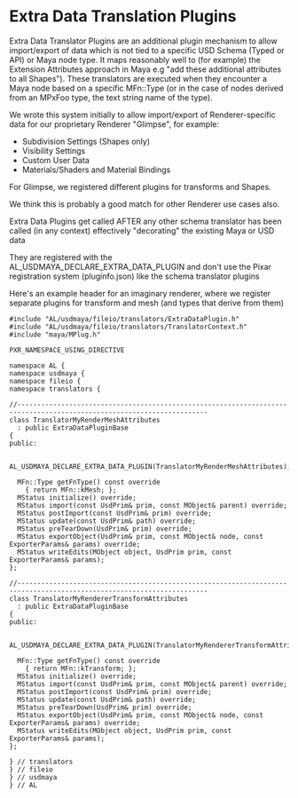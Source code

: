 # Extra Data Translation Plugins 

Extra Data Translator Plugins are an additional plugin mechanism to allow import/export of data which is not tied to a specific USD Schema (Typed or API) or Maya node type.
It maps reasonably well to (for example) the Extension Attributes approach in Maya e.g "add these additional attributes to all Shapes"). 
These translators are executed when they encounter a Maya node based on a specific MFn::Type (or in the case of nodes derived from an MPxFoo type, the text string name of the type).

We wrote this system initially to allow import/export of Renderer-specific data for our proprietary Renderer "Glimpse", for example:
+ Subdivision Settings (Shapes only)
+ Visibility Settings
+ Custom User Data
+ Materials/Shaders and Material Bindings

For Glimpse, we registered different plugins for transforms and Shapes.

We think this is probably a good match for other Renderer use cases also.

Extra Data Plugins get called AFTER any other schema translator has been called (in any context) effectively "decorating" the existing Maya or USD data

They are registered with the AL_USDMAYA_DECLARE_EXTRA_DATA_PLUGIN and don't use the Pixar registration system (pluginfo.json) like the schema translator plugins

Here's an example header for an imaginary renderer, where we register separate plugins for transform and mesh (and types that derive from them)

```
#include "AL/usdmaya/fileio/translators/ExtraDataPlugin.h"
#include "AL/usdmaya/fileio/translators/TranslatorContext.h"
#include "maya/MPlug.h"

PXR_NAMESPACE_USING_DIRECTIVE

namespace AL {
namespace usdmaya {
namespace fileio {
namespace translators {

//----------------------------------------------------------------------------------------------------------------------
class TranslatorMyRenderMeshAttributes
  : public ExtraDataPluginBase
{
public:

  AL_USDMAYA_DECLARE_EXTRA_DATA_PLUGIN(TranslatorMyRenderMeshAttributes);

  MFn::Type getFnType() const override
    { return MFn::kMesh; };
  MStatus initialize() override;
  MStatus import(const UsdPrim& prim, const MObject& parent) override;
  MStatus postImport(const UsdPrim& prim) override;
  MStatus update(const UsdPrim& path) override;
  MStatus preTearDown(UsdPrim& prim) override;
  MStatus exportObject(UsdPrim& prim, const MObject& node, const ExporterParams& params) override;
  MStatus writeEdits(MObject object, UsdPrim prim, const ExporterParams& params);
};

//----------------------------------------------------------------------------------------------------------------------
class TranslatorMyRendererTransformAttributes
  : public ExtraDataPluginBase
{
public:

  AL_USDMAYA_DECLARE_EXTRA_DATA_PLUGIN(TranslatorMyRendererTransformAttributes);

  MFn::Type getFnType() const override
    { return MFn::kTransform; };
  MStatus initialize() override;
  MStatus import(const UsdPrim& prim, const MObject& parent) override;
  MStatus postImport(const UsdPrim& prim) override;
  MStatus update(const UsdPrim& path) override;
  MStatus preTearDown(UsdPrim& prim) override;
  MStatus exportObject(UsdPrim& prim, const MObject& node, const ExporterParams& params) override;
  MStatus writeEdits(MObject object, UsdPrim prim, const ExporterParams& params);
};

} // translators
} // fileio
} // usdmaya
} // AL
```

